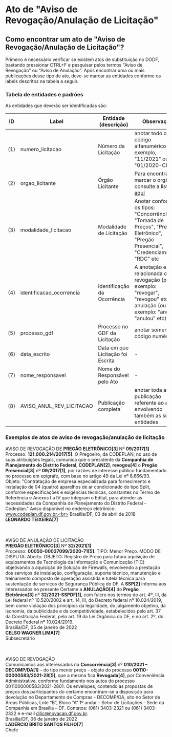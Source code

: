 # Ato de "Aviso de Revogação/Anulação de Licitação"


## Como encontrar um ato de "Aviso de Revogação/Anulação de Licitação"?

Primeiro é necessário verificar se existem atos de substituição no DODF, bastando pressionar CTRL+F e pesquisar pelos termos "Aviso de Revogação" ou "Aviso de Anulação". Após encontrar uma ou mais publicações desse tipo de ato, deve-se marcar as entidades conforme os labels descritos na tabela a seguir.

### Tabela de entidades e padrões

As entidades que deverão ser identificadas são:

ID | Label | Entidade (descrição)  | Observação
------- | ------- | ------- | ------- 
(1) | numero_licitacao | Número da Licitação | anotar todo o código alfanumérico. Por exemplo, "11/2021" ou "01/2020-CEB"
(2) | orgao_licitante | Órgão Licitante | Para encontrar e marcar o órgão, consulte a lista [aqui](../listagem_orgaos.md)
(3) | modalidade_licitacao | Modalidade de Licitação | Anotar conforme os tipos: "Concorrência", "Tomada de Preços", "Pregão Eletrônico", "Pregão Presencial", "Credenciamento", "RDC" etc
(4) | identificacao_ocorrencia | Identificação da Ocorrência | A anotação está relacionada com revogação (por exemplo: "revogar", "revogou" etc) ou anulação (ou por exemplo: "anular", "anulou" etc)
(5) | processo_gdf | Processo no GDF da Licitação | anotar somente o código numérico
(6) | data_escrito | Data em que Licitação foi Escrita | -
(7) | nome_responsavel | Nome do Responsável pelo Ato | -
(8) | AVISO_ANUL_REV_LICITACAO | Publicação completa | anotar toda a publicação referente ao ato, envolvendo também as suas entidades

### Exemplos de atos de aviso de revogação/anulação de licitação

AVISO DE REVOGAÇÃO DE **PREGÃO ELETRÔNICO[3]** Nº **09/2017[1]**<br>
Processo: **121.000.214/2017[5]**. O Pregoeiro, da CODEPLAN, no uso de suas atribuições legais, comunica que o presidente da **Companhia de Planejamento do Distrito Federal, CODEPLAN[2]**, **revogou[4]** o **Pregão Presencial[3]** nº **09/2017[1]**, por razões de interesse público fundamentado no processo em epígrafe, com base no artigo 49 da Lei nº 8.666/93. Objeto: "Contratação de empresa especializada para fornecimento e instalação de 04 (quatro) aparelhos de ar condicionado do tipo Split, conforme especificações e exigências técnicas, constantes no Termo de Referência e Anexos I a IV que integram o Edital, para atender as necessidades da Companhia de Planejamento do Distrito Federal - Codeplan." Aviso disponível no endereço eletrônico: www.codeplan.df.gov.br.<br>
Brasília/DF, 03 de abril de 2018<br>
**LEONARDO TEIXEIRA[7]**<br><br><br>


AVISO DE ANULAÇÃO DE LICITAÇÃO<br>
**PREGÃO ELETRÔNICO[3]** Nº **32/2021[1]**<br>
Processo: **00050-00037099/2020-71[5]**. TIPO: Menor Preço. MODO DE DISPUTA: Aberto. OBJETO: Registro de Preço para futura aquisição de equipamentos de Tecnologia da Informação e Comunicação (TIC) objetivando a aquisição de Solução de Firewalls, envolvendo a prestação dos serviços de instalação, configuração, suporte técnico, manutenção e treinamento composto de operação assistida e tutela técnica para sustentação de serviços de Segurança Pública do DF. A **SSP[2]** informa aos interessados no presente Certame a **ANULAÇÃO[4]** do **Pregão Eletrônico[3]** nº **32/2021-SSPDF[1]**, com fulcro nos termos do art. 4º, III, da Lei federal nº 10.520/2002 e art. 14, III, do Decreto federal nº 10.024/2019, bem como violação dos princípios da legalidade, do julgamento objetivo, da isonomia, da publicidade e da competitividade, estabelecidos pelo art. 37 da Constituição Federal, pelo art. 19 da Lei Orgânica do DF, e no art. 2º, do Decreto Federal nº 10.024/2019.<br>
Brasília/DF, 05 de janeiro de 2022<br>
**CELSO WAGNER LIMA[7]**<br>
Subsecretário<br><br><br>

AVISO DE REVOGAÇÃO<br>
Comunicamos aos interessados na **Concorrência[3]** nº **010/2021 – DECOMP/DA[1]** – do tipo menor preço - objeto do processo **00110-00000583/2021-28[5]**, que a mesma fica **Revogada[4]**, por Conveniência Administrativa, conforme fundamento nos autos do processo 0011000000583/2021-2801. Os envelopes, contendo as propostas de preços dos participantes do certame encontram-se a disposição para devolução no Departamento de Compras - DECOMP/DA, sito no Setor de Áreas Públicas, Lote “B”, Bloco “A” 1º andar – Setor de Licitações - Sede da Companhia em Brasília – DF. Contatos: (061) 3403-2321 ou (061) 3403-2322 e e-mail dilic@novacap.df.gov.br.<br>
Brasília/DF, 06 de janeiro de 2022<br>
**LADÉRCIO BRITO SANTOS FILHO[7]**<br>
Chefe<br><br><br>
